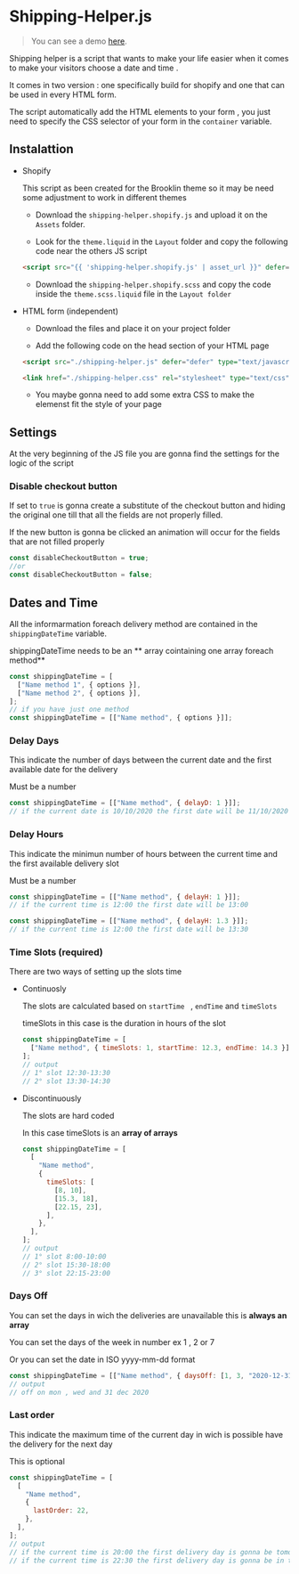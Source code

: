 # Shipping-Helper.js

> You can see a demo [here](https://cristiangiro.com/shipping-helper.html).

Shipping helper is a script that wants to make your life easier when it comes to make your visitors choose a date and time .

It comes in two version : one specifically build for shopify and one that can be used in every HTML form.

The script automatically add the HTML elements to your form , you just need to specify the CSS selector of your form in the `container` variable.


## Instalattion

- Shopify

  This script as been created for the Brooklin theme so it may be need some adjustment to work in different themes

  - Download the `shipping-helper.shopify.js` and upload it on the `Assets` folder.

  - Look for the `theme.liquid` in the `Layout` folder and copy the following code near the others JS script

  ```html
  <script src="{{ 'shipping-helper.shopify.js' | asset_url }}" defer="defer"></script>
  ```

  - Download the `shipping-helper.shopify.scss` and copy the code inside the `theme.scss.liquid` file in the `Layout folder`

- HTML form (independent)

  - Download the files and place it on your project folder

  - Add the following code on the head section of your HTML page

  ```html
  <script src="./shipping-helper.js" defer="defer" type="text/javascript"></script>

  <link href="./shipping-helper.css" rel="stylesheet" type="text/css" />
  ```

  - You maybe gonna need to add some extra CSS to make the elemenst fit the style of your page

## Settings

At the very beginning of the JS file you are gonna find the settings for the logic of the script

### Disable checkout button

If set to `true` is gonna create a substitute of the checkout button and hiding the original one till that all the fields are not properly filled.

If the new button is gonna be clicked an animation will occur for the fields that are not filled properly

```javascript
const disableCheckoutButton = true;
//or
const disableCheckoutButton = false;
```

## Dates and Time

All the informarmation foreach delivery method are contained in the `shippingDateTime` variable.

shippingDateTime needs to be an ** array cointaining one array foreach method**

```javascript
const shippingDateTime = [
  ["Name method 1", { options }],
  ["Name method 2", { options }],
];
// if you have just one method
const shippingDateTime = [["Name method", { options }]];
```

### Delay Days

This indicate the number of days between the current date and the first available date for the delivery

Must be a number

```javascript
const shippingDateTime = [["Name method", { delayD: 1 }]];
// if the current date is 10/10/2020 the first date will be 11/10/2020
```

### Delay Hours

This indicate the minimun number of hours between the current time and the first available delivery slot

Must be a number

```javascript
const shippingDateTime = [["Name method", { delayH: 1 }]];
// if the current time is 12:00 the first date will be 13:00

const shippingDateTime = [["Name method", { delayH: 1.3 }]];
// if the current time is 12:00 the first date will be 13:30
```

### Time Slots (required)

There are two ways of setting up the slots time

- Continuosly

  The slots are calculated based on `startTime ` , `endTime` and `timeSlots`

  timeSlots in this case is the duration in hours of the slot

  ```javascript
  const shippingDateTime = [
    ["Name method", { timeSlots: 1, startTime: 12.3, endTime: 14.3 }],
  ];
  // output
  // 1° slot 12:30-13:30
  // 2° slot 13:30-14:30
  ```

- Discontinuously

  The slots are hard coded

  In this case timeSlots is an **array of arrays**

  ```javascript
  const shippingDateTime = [
    [
      "Name method",
      {
        timeSlots: [
          [8, 10],
          [15.3, 18],
          [22.15, 23],
        ],
      },
    ],
  ];
  // output
  // 1° slot 8:00-10:00
  // 2° slot 15:30-18:00
  // 3° slot 22:15-23:00
  ```

### Days Off

You can set the days in wich the deliveries are unavailable this is **always an array**

You can set the days of the week in number ex 1 , 2 or 7

Or you can set the date in ISO yyyy-mm-dd format

```javascript
const shippingDateTime = [["Name method", { daysOff: [1, 3, "2020-12-31"] }]];
// output
// off on mon , wed and 31 dec 2020
```

### Last order

This indicate the maximum time of the current day in wich is possible have the delivery for the next day

This is optional

```javascript
const shippingDateTime = [
  [
    "Name method",
    {
      lastOrder: 22,
    },
  ],
];
// output
// if the current time is 20:00 the first delivery day is gonna be tomorrow
// if the current time is 22:30 the first delivery day is gonna be in two days
```
